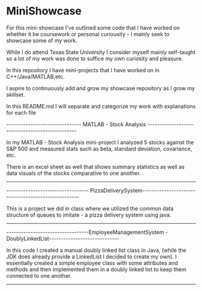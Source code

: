 # MiniShowcase
For this mini-showcase I've outlined some code that I have worked on whether it be coursework or personal curiousity - 
I mainly seek to showcase some of my work.

While I do attend Texas State University I consider myself mainly self-taught so a lot of my work was done to suffice my own curiosity and pleasure.

In this repository I have mini-projects that I have worked on in C++/Java/MATLAB,etc.

I aspire to continuously add and grow my showcase repository as I grow my skillset.

In this README.md I will separate and categorize my work with explanations for each file

------------------------------- MATLAB - Stock Analysis ------------------------------------------------

In my MATLAB - Stock Analysis mini-project I analyzed 5 stocks against the S&P 500 and measured stats such as beta, standard deviation, covariance, etc.

There is an excel sheet as well that shows summary statistics as well as data visuals of the stocks comparative to one another.

---------------------------------------------------------------------------------------------------------

---------------------------------- PizzaDeliverySystem----------------------------------------------------

This is a project we did in class where we utilized the common data structure of queues to imitate -
a pizza delivery system using java.

----------------------------------------------------------------------------------------------------------

----------------------------------EmployeeManagementSystem - DoublyLinkedList-----------------------------

In this code I created a manual doubly linked list class in Java, (while the JDK does already provide a LinkedList
I decided to create my own). I essentially created a simple employee class with some attributes and methods and
then implemented them in a doubly linked list to keep them connected to one another.

-----------------------------------------------------------------------------------------------------------
